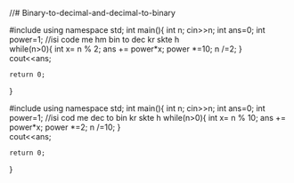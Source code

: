 //# Binary-to-decimal-and-decimal-to-binary

#include<iostream>
using namespace std;
int main(){
      int n;
      cin>>n;
      int ans=0;
      int power=1;
                             //isi code me hm bin to dec kr skte h  
      while(n>0){
        int x= n % 2;
        ans += power*x;
        power *=10;
        n /=2;
      }  
      cout<<ans;


    return 0;
} 


#include<iostream>
using namespace std;
int main(){
      int n;
      cin>>n;
      int ans=0;
      int power=1;
                             //isi cod me dec to bin kr skte h 
      while(n>0){
        int x= n % 10;
        ans += power*x;
        power *=2;
        n /=10;
      }  
      cout<<ans;


    return 0;
} 

